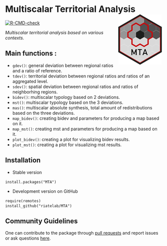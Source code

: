 # Multiscalar Territorial Analysis <img src="man/figures/logo.png" align="right" width="140"/>

<!-- badges: start -->
[![R-CMD-check](https://github.com/riatelab/MTA/actions/workflows/R-CMD-check.yaml/badge.svg)](https://github.com/riatelab/MTA/actions/workflows/R-CMD-check.yaml)
<!-- badges: end -->


*Multiscalar territorial analysis based on various contexts.*   


## Main functions :
- `gdev()`: general deviation between regional ratios and a ratio of reference.  
- `tdev()`: territorial deviation between regional ratios and ratios of an aggregated level.  
- `sdev()`: spatial deviation between regional ratios and ratios of neighborhing regions. 
- `bidev()`: multiscalar typology based on 2 deviations.  
- `mst()`: multiscalar typology based on the 3 deviations.  
- `mas()`: multiscalar absolute synthesis, total amount of redistributions based on the three deviations.  
- `map_bidev()`: creating bidev and parameters for producing a map based on it.
- `map_mst()`: creating mst and parameters for producing a map based on it.
- `plot_bidev()`: creating a plot for visualizing bidev results.
- `plot_mst()`: creating a plot for visualizing mst results.


## Installation

* Stable version
```{r}
install.packages("MTA")
```

* Development version on GitHub
```{r}
require(remotes)
install_github("riatelab/MTA")
```

## Community Guidelines

One can contribute to the package through [pull requests](https://github.com/riatelab/MTA/pulls) and report issues or ask questions [here](https://github.com/riatelab/MTA/issues).
